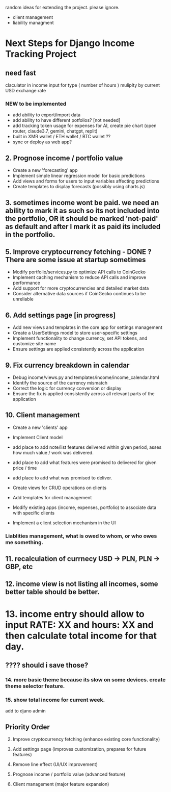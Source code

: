 random ideas for extending the project. please ignore.

- client management 
- liability managment


# Next Steps for Django Income Tracking Project

## need fast
claculator in income input for
type ( number of hours ) muliplty by current USD exchange rate

### NEW to be implemented

- add ability to export/import data 
- add ability to have different potfolios? [not needed]
- add tracking token usage for expenses for AI, create pie chart (open router, claude3.7, gemini, chatgpt, replit)
- built in XMR wallet / ETH wallet / BTC wallet ??
- sync or deploy as web app?


## 2. Prognose income / portfolio value
- Create a new 'forecasting' app
- Implement simple linear regression model for basic predictions
- Add views and forms for users to input variables affecting predictions
- Create templates to display forecasts (possibly using charts.js)

## 3. sometimes income wont be paid. we need an ability to mark it as such so its not included into the portfolio, OR it should be marked 'not-paid' as default and after I mark it as paid its included in the portfolio.


## 5. Improve cryptocurrency fetching - DONE ? There are some issue at startup sometimes 
- Modify portfolio/services.py to optimize API calls to CoinGecko
- Implement caching mechanism to reduce API calls and improve performance
- Add support for more cryptocurrencies and detailed market data
- Consider alternative data sources if CoinGecko continues to be unreliable


## 6. Add settings page [in progress]
- Add new views and templates in the core app for settings management
- Create a UserSettings model to store user-specific settings
- Implement functionality to change currency, set API tokens, and customize site name
- Ensure settings are applied consistently across the application


## 9. Fix currency breakdown in calendar
- Debug income/views.py and templates/income/income_calendar.html
- Identify the source of the currency mismatch
- Correct the logic for currency conversion or display
- Ensure the fix is applied consistently across all relevant parts of the application

## 10. Client management
- Create a new 'clients' app
- Implement Client model
- add place to add note/list features delivered within given period, asses how much value / work was delivered.
- add place to add what features were promised to delivered for given price / time
- add place to add what was promised to deliver.

- Create views for CRUD operations on clients
- Add templates for client management
- Modify existing apps (income, expenses, portfolio) to associate data with specific clients
- Implement a client selection mechanism in the UI


### Liablities management, what is owed to whom, or who owes me something.

## 11. recalculation of currnecy USD -> PLN, PLN -> GBP, etc

## 12. income view is not listing all incomes, some better table should be better.

# 13. income entry should allow to input RATE: XX and hours: XX and then calculate total income for that day.
## ???? should i save those?

### 14. more basic theme because its slow on some devices. create theme selector feature.

### 15. show total income for current week.

add to djano admin

## Priority Order
2. Improve cryptocurrency fetching (enhance existing core functionality)


4. Add settings page (improves customization, prepares for future features)
7. Remove line effect (UI/UX improvement)
9. Prognose income / portfolio value (advanced feature)
10. Client management (major feature expansion)


